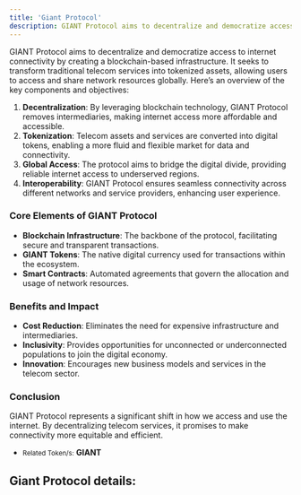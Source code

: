 ```yaml
---
title: 'Giant Protocol'
description: GIANT Protocol aims to decentralize and democratize access to internet connectivity by creating a blockchain-based infrastructure.
---
```


GIANT Protocol aims to decentralize and democratize access to internet connectivity by creating a blockchain-based infrastructure. It seeks to transform traditional telecom services into tokenized assets, allowing users to access and share network resources globally. Here’s an overview of the key components and objectives:

1. **Decentralization**: By leveraging blockchain technology, GIANT Protocol removes intermediaries, making internet access more affordable and accessible.
2. **Tokenization**: Telecom assets and services are converted into digital tokens, enabling a more fluid and flexible market for data and connectivity.
3. **Global Access**: The protocol aims to bridge the digital divide, providing reliable internet access to underserved regions.
4. **Interoperability**: GIANT Protocol ensures seamless connectivity across different networks and service providers, enhancing user experience.

### Core Elements of GIANT Protocol

- **Blockchain Infrastructure**: The backbone of the protocol, facilitating secure and transparent transactions.
- **GIANT Tokens**: The native digital currency used for transactions within the ecosystem.
- **Smart Contracts**: Automated agreements that govern the allocation and usage of network resources.

### Benefits and Impact

- **Cost Reduction**: Eliminates the need for expensive infrastructure and intermediaries.
- **Inclusivity**: Provides opportunities for unconnected or underconnected populations to join the digital economy.
- **Innovation**: Encourages new business models and services in the telecom sector.

### Conclusion

GIANT Protocol represents a significant shift in how we access and use the internet. By decentralizing telecom services, it promises to make connectivity more equitable and efficient.

- <small>Related Token/s:</small> **GIANT**


Giant Protocol details:
-----------------------
